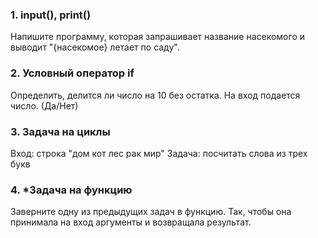 ### 1. input(), print()

Напишите программу, которая запрашивает название насекомого и выводит "{насекомое} летает по саду".

### 2. Условный оператор if

Определить, делится ли число на 10 без остатка. На вход подается число. (Да/Нет)

### 3. Задача на циклы

Вход: строка "дом кот лес рак мир"
Задача: посчитать слова из трех букв

### 4. *Задача на функцию

Заверните одну из предыдущих задач в функцию. Так, чтобы она принимала на вход аргументы и возвращала результат.